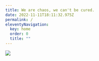 ```yaml
---
title: We are chaos, we can't be cured.
date: 2022-11-11T18:11:32.975Z
permalink: /
eleventyNavigation:
  key: home
  order: 0
  title: ""
---
```

![](https://narcissus-narcosis.neocities.org/img/mm_wac_painting-bg.jpg)